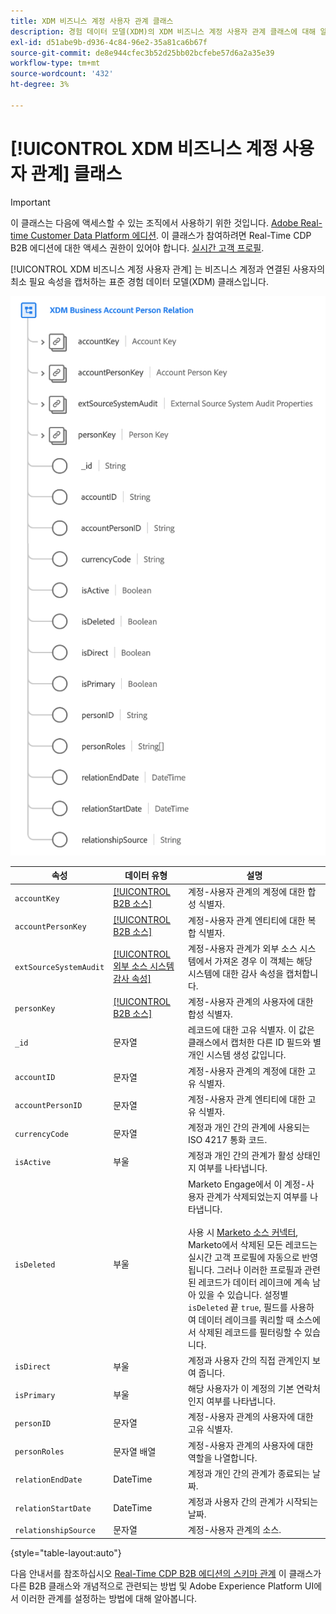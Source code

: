 ```yaml
---
title: XDM 비즈니스 계정 사용자 관계 클래스
description: 경험 데이터 모델(XDM)의 XDM 비즈니스 계정 사용자 관계 클래스에 대해 알아봅니다.
exl-id: d51abe9b-d936-4c84-96e2-35a81ca6b67f
source-git-commit: de8e944cfec3b52d25bb02bcfebe57d6a2a35e39
workflow-type: tm+mt
source-wordcount: '432'
ht-degree: 3%

---
```


# [!UICONTROL XDM 비즈니스 계정 사용자 관계] 클래스

>[!IMPORTANT]
>
>이 클래스는 다음에 액세스할 수 있는 조직에서 사용하기 위한 것입니다. [Adobe Real-time Customer Data Platform 에디션](../../../rtcdp/b2b-overview.md). 이 클래스가 참여하려면 Real-Time CDP B2B 에디션에 대한 액세스 권한이 있어야 합니다. [실시간 고객 프로필](../../../profile/home.md).

[!UICONTROL XDM 비즈니스 계정 사용자 관계] 는 비즈니스 계정과 연결된 사용자의 최소 필요 속성을 캡처하는 표준 경험 데이터 모델(XDM) 클래스입니다.

![UI에 표시되는 XDM 비즈니스 계정 사용자 관계 클래스의 구조](../../images/classes/b2b/business-account-person-relation.png)

| 속성 | 데이터 유형 | 설명 |
| --- | --- | --- |
| `accountKey` | [[!UICONTROL B2B 소스]](../../data-types/b2b-source.md) | 계정-사용자 관계의 계정에 대한 합성 식별자. |
| `accountPersonKey` | [[!UICONTROL B2B 소스]](../../data-types/b2b-source.md) | 계정-사용자 관계 엔티티에 대한 복합 식별자. |
| `extSourceSystemAudit` | [[!UICONTROL 외부 소스 시스템 감사 속성]](../../data-types/external-source-system-audit-attributes.md) | 계정-사용자 관계가 외부 소스 시스템에서 가져온 경우 이 객체는 해당 시스템에 대한 감사 속성을 캡처합니다. |
| `personKey` | [[!UICONTROL B2B 소스]](../../data-types/b2b-source.md) | 계정-사용자 관계의 사용자에 대한 합성 식별자. |
| `_id` | 문자열 | 레코드에 대한 고유 식별자. 이 값은 클래스에서 캡처한 다른 ID 필드와 별개인 시스템 생성 값입니다. |
| `accountID` | 문자열 | 계정-사용자 관계의 계정에 대한 고유 식별자. |
| `accountPersonID` | 문자열 | 계정-사용자 관계 엔티티에 대한 고유 식별자. |
| `currencyCode` | 문자열 | 계정과 개인 간의 관계에 사용되는 ISO 4217 통화 코드. |
| `isActive` | 부울 | 계정과 개인 간의 관계가 활성 상태인지 여부를 나타냅니다. |
| `isDeleted` | 부울 | Marketo Engage에서 이 계정-사용자 관계가 삭제되었는지 여부를 나타냅니다.<br><br>사용 시 [Marketo 소스 커넥터](../../../sources/connectors/adobe-applications/marketo/marketo.md), Marketo에서 삭제된 모든 레코드는 실시간 고객 프로필에 자동으로 반영됩니다. 그러나 이러한 프로필과 관련된 레코드가 데이터 레이크에 계속 남아 있을 수 있습니다. 설정별 `isDeleted` 끝 `true`, 필드를 사용하여 데이터 레이크를 쿼리할 때 소스에서 삭제된 레코드를 필터링할 수 있습니다. |
| `isDirect` | 부울 | 계정과 사용자 간의 직접 관계인지 보여 줍니다. |
| `isPrimary` | 부울 | 해당 사용자가 이 계정의 기본 연락처인지 여부를 나타냅니다. |
| `personID` | 문자열 | 계정-사용자 관계의 사용자에 대한 고유 식별자. |
| `personRoles` | 문자열 배열 | 계정-사용자 관계의 사용자에 대한 역할을 나열합니다. |
| `relationEndDate` | DateTime | 계정과 개인 간의 관계가 종료되는 날짜. |
| `relationStartDate` | DateTime | 계정과 사용자 간의 관계가 시작되는 날짜. |
| `relationshipSource` | 문자열 | 계정-사용자 관계의 소스. |

{style="table-layout:auto"}

다음 안내서를 참조하십시오 [Real-Time CDP B2B 에디션의 스키마 관계](../../tutorials/relationship-b2b.md) 이 클래스가 다른 B2B 클래스와 개념적으로 관련되는 방법 및 Adobe Experience Platform UI에서 이러한 관계를 설정하는 방법에 대해 알아봅니다.
